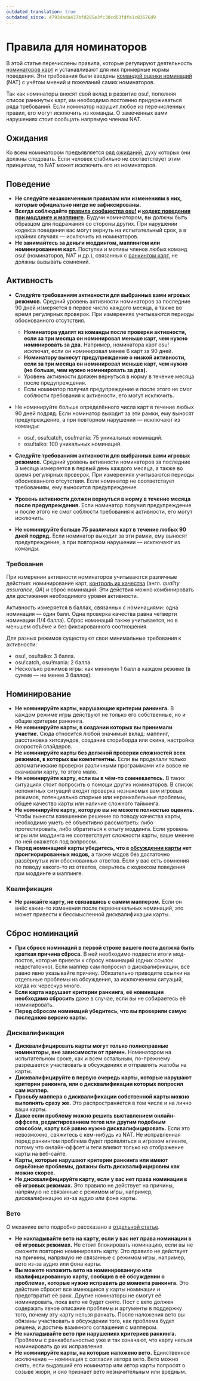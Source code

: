 ```yaml
---
outdated_translation: true
outdated_since: 47934ada437bfd285e3fc30cd03fdfe1c83676d9
---
```


# Правила для номинаторов

В этой статье перечислены правила, которые регулируют деятельность [номинаторов карт](/wiki/People/Beatmap_Nominators) и устанавливают для них примерные нормы поведения. Эти требования были введены [командой оценки номинаций](/wiki/People/Nomination_Assessment_Team) (NAT) с учётом мнений и пожеланий самих номинаторов.

Так как номинаторы вносят свой вклад в развитие osu!, пополняя список ранкнутых карт, им необходимо постоянно придерживаться ряда требований. Если номинатор нарушит любое из перечисленных правил, его могут исключить из команды. О замеченных вами нарушениях стоит сообщать напрямую членам NAT.

## Ожидания

Ко всем номинатором предъявляется [ряд ожиданий](/wiki/People/Beatmap_Nominators/Expectations), духу которых они должны следовать. Если человек стабильно не соответствует этим принципам, то NAT может исключить его из номинаторов.

## Поведение

- **Не следуйте незаконченным правилам или изменениям в них, которые официально нигде не зафиксированы.**
- **Всегда соблюдайте [правила сообщества osu!](/wiki/Rules) и [кодекс поведения при моддинге и маппинге](/wiki/Rules/Code_of_conduct_for_modding_and_mapping).** Будучи номинатором, вы должны быть образцом для подражания со стороны других. При нарушении кодекса поведения вас могут вернуть на испытательный срок, а в крайних случаях — исключить из номинаторов.
- **Не занимайтесь за деньги моддингом, маппингом или номинированием карт.** Поступки и мотивы членов любых команд osu! (номинаторов, NAT и др.), связанных с [ранкингом карт](/wiki/Beatmap_ranking_procedure), не должны вызывать сомнений.

## Активность
  
- **Следуйте требованиям активности для выбранных вами игровых режимов.** Средний уровень активности номинаторов за последние 90 дней измеряется в первое число каждого месяца, а также во время регулярных проверок. При измерениях учитываются периоды обоснованного отсутствия.
  - **Номинатора удалят из команды после проверки активности, если за три месяца он номинировал меньше карт, чем нужно номинировать за два.** Например, номинатора карт osu! исключат, если он номинировал менее 6 карт за 90 дней.
  - **Номинатору вынесут предупреждение о низкой активности, если за три месяца он номинировал меньше карт, чем нужно (но больше, чем нужно номинировать за два).**
  - Уровень активности должен вернуться в норму в течение месяца после предупреждения.
  - Если номинатор получил предупреждение и после этого не смог соблюсти требования к активности, его могут исключить.
- Не номинируйте больше определённого числа карт в течение любых 90 дней подряд. Если номинатор выходит за эти рамки, ему выносят предупреждение, а при повторном нарушении — исключают из команды:
  - osu!, osu!catch, osu!mania: 75 уникальных номинаций.
  - osu!taiko: 100 уникальных номинаций.
  
- **Следуйте требованиям активности для выбранных вами игровых режимов.** Средний уровень активности номинаторов за последние 3 месяца измеряется в первый день каждого месяца, а также во время регулярных проверок. При измерениях учитываются периоды обоснованного отсутствия. Если номинатор не соответствует требованиям, ему выносится предупреждение.
- **Уровень активности должен вернуться в норму в течение месяца после предупреждения.** Если номинатор получил предупреждение и после этого не смог соблюсти требования к активности, его могут исключить.
- **Не номинируйте больше 75 различных карт в течение любых 90 дней подряд.** Если номинатор выходит за эти рамки, ему выносят предупреждение, а при повторном нарушении — исключают из команды.

### Требования

При измерении активности номинаторов учитываются различные действия: номинирование карт, [контроль их качества](/wiki/People/Beatmap_Nominators/General_Information#контроль-качества) (англ. *quality assurance*, *QA*) и сброс номинаций. Эти действия можно комбинировать для достижения необходимого уровня активности.

Активность измеряется в баллах, связанных с номинациями: одна номинация — один балл. Одна проверка качества равна четверти номинации (1/4 балла). Сброс номинаций также учитывается, но в меньшем объёме и без фиксированного соотношения.

Для разных режимов существуют свои минимальные требования к активности:

- osu!, osu!taiko: 3 балла.
- osu!catch, osu!mania: 2 балла.
- Несколько режимов игры: как минимум 1 балл в каждом режиме (в сумме — не менее 3 баллов).

## Номинирование

- **Не номинируйте карты, нарушающие критерии ранкинга.** В каждом режиме игры действуют не только его собственные, но и общие критерии ранкинга.
- **Не номинируйте карты, в создании которых вы принимали участие.** Сюда относится любой значимый вклад: маппинг, расстановка хитсаундов, создание сториборда или скина, настройка скоростей слайдеров.
- **Не номинируйте карты без должной проверки сложностей всех режимов, в которых вы компетентны.** Если вы проделали только автоматические проверки различными программами или вовсе не скачивали карту, то этого мало.
- **Не номинируйте карту, если вы в чём-то сомневаетесь.** В таких ситуациях стоит попросить о помощи других номинаторов. В список непонятных ситуаций входят проверка незнакомых вам игровых режимов, потенциально спорные или неранкабельные проблемы, общее качество карты или наличие сложного тайминга.
- **Не номинируйте карту, которую вы не можете полностью оценить.** Чтобы вынести взвешенное решение по поводу качества карты, необходимо уметь её объективно рассмотреть: либо протестировать, либо обратиться к опыту моддинга. Если уровень игры или моддинга не соответствует сложности карты, ваше мнение по ней окажется под вопросом.
- **Перед номинацией карты убедитесь, что в [обсуждении карты](/wiki/Beatmap_discussion) нет проигнорированных модов,** а также модов без достаточно развёрнутых или обоснованных ответов. Если у вас есть сомнения по поводу какого-то из ответов, сверьтесь с кодексом поведения при моддинге и маппинге.

### Квалификация

- **Не ранкайте карту, не связавшись с самим маппером.** Если он внёс какие-то изменения после первоначальных номинаций, это может привести к бессмысленной дисквалификации карты.

## Сброс номинаций

- **При сбросе номинаций в первой строке вашего поста должна быть краткая причина сброса.** В ней необходимо подвести итоги мод-постов, которые привели к сбросу номинаций (одних ссылок недостаточно). Если маппер сам попросил о дисквалификации, всё равно явно указывайте причину. Обязательно приводите ссылки на отдельные проблемы из обсуждения, за исключением ситуаций, когда их чересчур много.
- **Если карта нарушает критерии ранкинга, её номинации необходимо сбросить** даже в случае, если вы не собираетесь её номинировать.
- **Перед сбросом номинаций убедитесь, что вы проверили самую последнюю версию карты.**

### Дисквалификация

- **Дисквалифицировать карты могут только полноправные номинаторы, вне зависимости от причин.** Номинатором на испытательном сроке, как и всем остальным, по-прежнему разрешается участвовать в обсуждениях и отправлять жалобы на карты.
- **Дисквалифицируйте в первую очередь карты, которые нарушают критерии ранкинга, или о дисквалификации которых попросил сам маппер.**
- **Просьбу маппера о дисквалификации собственной карты можно выполнять сразу же.** Это распространяется в том числе и на лично ваши карты.
- **Даже если проблему можно решить выставлением онлайн-оффсета, редактированием тегов или другим подобным способом, карту всё равно нужно дисквалифицировать.** Если это невозможно, свяжитесь с кем-нибудь из NAT. Не исправленная перед ранкингом проблема будет проявляться в игровом клиенте, потому что онлайн-оффсет и теги влияют только на отображение карты на веб-сайте.
- **Карты, которые нарушают критерии ранкинга или имеют серьёзные проблемы, должны быть дисквалифицировны как можно скорее.**
- **Не дисквалифицируйте карту, если у вас нет права номинации в её игровых режимах.** Это правило не действует на причины, напрямую не связанные с режимом игры, например, дисквалификацию из-за аудио или фона карты.

### Вето

О механике вето подробно рассказано в [отдельной статье](/wiki/People/Beatmap_Nominators/Beatmap_Veto).

- **Не накладывайте вето на карту, если у вас нет права номинации в её игровых режимах.** Не стоит блокировать номинацию, если вы не сможете повторно номинировать карту. Это правило не действует на причины, напрямую не связанные с режимом игры, например, вето из-за аудио или фона карты.
- **Вы можете наложить вето на номинированную или квалифицированную карту, сообщив в её обсуждении о проблемах, которые нужно исправить до момента ранкинга.** Это действие сбросит все имеющиеся у карты номинации и предотвратит её ранк. Другие номинаторы не смогут её номинировать, пока вето не будет снято. Пост с вето должен содержать явное описание проблемы и аргументы в поддержку того, почему эту карту нельзя ранкать. После наложения вето вы обязаны участвовать в обсуждении того, как проблема будет решена, и достичь взаимного соглашения с маппером.
- **Не накладывайте вето при нарушениях критериев ранкинга.** Проблемы с ранкабельностью уже и так означают, что карту нельзя номинировать до их исправления.
- **Не номинируйте карты, на которые наложено вето.** Единственное исключение — номинация с согласия автора вето. Вето можно снять, если выдавший его номинатор или автор карты попросят о созыве жюри, и оно признает вето незначительным или вредным.
